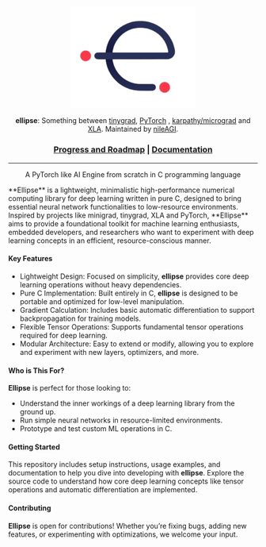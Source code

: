 <!-- <h1 align='center'><b>nano</b></h1> -->

<div align="center">

<picture>
  <source media="(prefers-color-scheme: light)" srcset="/imgs/ellipse.png">
  <img alt="ellipse logo" src="/imgs/ellipse.png" width="50%" height="50%">
</picture>

**ellipse**: Something between [tinygrad](https://tinygrad.org/), [PyTorch](https://github.com/pytorch/pytorch) , [karpathy/micrograd](https://github.com/karpathy/micrograd) and [XLA](https://openxla.org/xla). Maintained by [nileAGI](https://www.nileagi.com/).

<h3>

[Progress and Roadmap](Progress_and_Roadmap.md) | [Documentation](Documentation/documentation.md)

</h3>

<!-- [![GitHub Repo stars](https://img.shields.io/github/stars/tinygrad/tinygrad)](https://github.com/tinygrad/tinygrad/stargazers)
[![Unit Tests](https://github.com/tinygrad/tinygrad/actions/workflows/test.yml/badge.svg)](https://github.com/tinygrad/tinygrad/actions/workflows/test.yml)
[![Discord](https://img.shields.io/discord/1068976834382925865)](https://discord.gg/ZjZadyC7PK) -->

</div>

---

<!-- <h1 align="center">
  <img src="imgs/nan/nan.svg" alt="Dainemo Logo" width="400" height="250"/>
</h1> -->
<p align='center'>
    A PyTorch like AI Engine from scratch in C programming language
</p>
<!-- <p align="center">
  <img src="imgs/cerebrix.png" alt="Dainemo Logo" width="150"/>
</p> -->

<p>
**Ellipse** is a lightweight, minimalistic high-performance numerical computing library for deep learning written in pure C, designed to bring essential neural network functionalities to low-resource environments. Inspired by projects like minigrad, tinygrad, XLA and PyTorch, **Ellipse** aims to provide a foundational toolkit for machine learning enthusiasts, embedded developers, and researchers who want to experiment with deep learning concepts in an efficient, resource-conscious manner.
</p>

#### Key Features

-  Lightweight Design: Focused on simplicity, **ellipse** provides core deep learning operations without heavy dependencies.
-  Pure C Implementation: Built entirely in C, **ellipse** is designed to be portable and optimized for low-level manipulation.
-  Gradient Calculation: Includes basic automatic differentiation to support backpropagation for training models.
-  Flexible Tensor Operations: Supports fundamental tensor operations required for deep learning.
-  Modular Architecture: Easy to extend or modify, allowing you to explore and experiment with new layers, optimizers, and more.

#### Who is This For?

**Ellipse** is perfect for those looking to:
-  Understand the inner workings of a deep learning library from the ground up.
-  Run simple neural networks in resource-limited environments.
-  Prototype and test custom ML operations in C.

#### Getting Started

This repository includes setup instructions, usage examples, and documentation to help you dive into developing with **ellipse**. Explore the source code to understand how core deep learning concepts like tensor operations and automatic differentiation are implemented.

#### Contributing

**Ellipse** is open for contributions! Whether you’re fixing bugs, adding new features, or experimenting with optimizations, we welcome your input.
